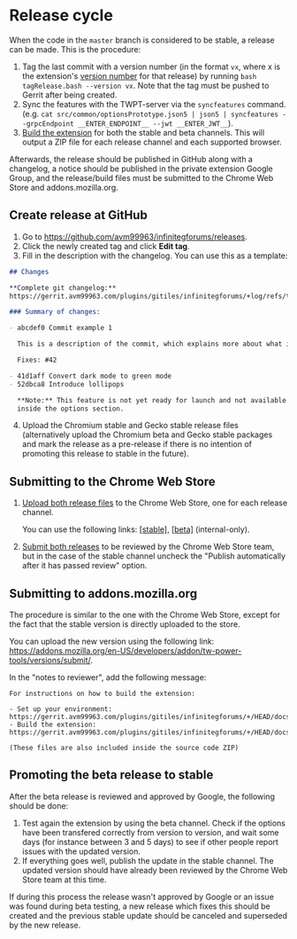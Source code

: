 # Release cycle
When the code in the `master` branch is considered to be stable, a release can
be made. This is the procedure:

1. Tag the last commit with a version number (in the format `vx`, where x is the
extension's [version number](https://developer.chrome.com/extensions/manifest/version)
for that release) by running `bash tagRelease.bash --version vx`. Note that the
tag must be pushed to Gerrit after being created.
1. Sync the features with the TWPT-server via the `syncfeatures` command. (e.g.
`cat src/common/optionsPrototype.json5 | json5 | syncfeatures --grpcEndpoint __ENTER_ENDPOINT__ --jwt __ENTER_JWT__`).
1. [Build the extension](build.md) for both the stable and beta channels. This
will output a ZIP file for each release channel and each supported browser.

Afterwards, the release should be published in GitHub along with a changelog,
a notice should be published in the private extension Google Group, and the
release/build files must be submitted to the Chrome Web Store and
addons.mozilla.org.

## Create release at GitHub
1. Go to https://github.com/avm99963/infinitegforums/releases.
2. Click the newly created tag and click **Edit tag**.
3. Fill in the description with the changelog. You can use this as a template:
``` md
## Changes

**Complete git changelog:**
https://gerrit.avm99963.com/plugins/gitiles/infinitegforums/+log/refs/tags/{previous_version}..refs/tags/{new_version}?pretty=full

### Summary of changes:

- abcdef0 Commit example 1

  This is a description of the commit, which explains more about what it does.

  Fixes: #42

- 41d1aff Convert dark mode to green mode
- 52dbca8 Introduce lollipops

  **Note:** This feature is not yet ready for launch and not available yet
  inside the options section.
```
4. Upload the Chromium stable and Gecko stable release files (alternatively
upload the Chromium beta and Gecko stable packages and mark the release as a
pre-release if there is no intention of promoting this release to stable in the
future).

## Submitting to the Chrome Web Store
1. [Upload both release files](https://developer.chrome.com/webstore/publish#upload-your-item)
to the Chrome Web Store, one for each release channel.

   You can use the following links: [[stable]](http://go/twpt-cwsd-stable),
   [[beta]](http://go/twpt-cwsd-beta) (internal-only).

2. [Submit both releases](https://developer.chrome.com/webstore/publish#submit-your-item-for-publishing)
to be reviewed by the Chrome Web Store team, but in the case of the stable
channel uncheck the "Publish automatically after it has passed review" option.

## Submitting to addons.mozilla.org
The procedure is similar to the one with the Chrome Web Store, except for the
fact that the stable version is directly uploaded to the store.

You can upload the new version using the following link:
https://addons.mozilla.org/en-US/developers/addon/tw-power-tools/versions/submit/.

In the "notes to reviewer", add the following message:

```
For instructions on how to build the extension:

- Set up your environment: https://gerrit.avm99963.com/plugins/gitiles/infinitegforums/+/HEAD/docs/developers/set_up.md
- Build the extension: https://gerrit.avm99963.com/plugins/gitiles/infinitegforums/+/HEAD/docs/developers/build.md

(These files are also included inside the source code ZIP)
```

## Promoting the beta release to stable
After the beta release is reviewed and approved by Google, the following should
be done:

1. Test again the extension by using the beta channel. Check if the options have
been transfered correctly from version to version, and wait some days (for
instance between 3 and 5 days) to see if other people report issues with the
updated version.
2. If everything goes well, publish the update in the stable channel. The
updated version should have already been reviewed by the Chrome Web Store team
at this time.

If during this process the release wasn't approved by Google or an issue was
found during beta testing, a new release which fixes this should be created and
the previous stable update should be canceled and superseded by the new release.

